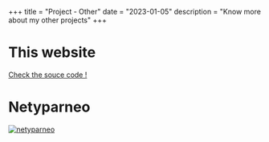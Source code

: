 +++
title = "Project - Other"
date = "2023-01-05"
description = "Know more about my other projects"
+++

# This website

[Check the souce code !](https://github.com/Shahere/hugo)

# Netyparneo

[![netyparneo](/img/nety.png)](/projects/netyparneo)

